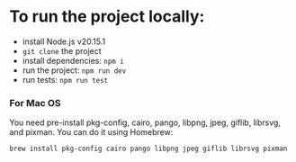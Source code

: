 # To run the project locally:

- install Node.js v20.15.1
- `git clone` the project
- install dependencies: `npm i`
- run the project: `npm run dev`
- run tests: `npm run test`

### For Mac OS

You need pre-install pkg-config, cairo, pango, libpng, jpeg, giflib, librsvg, and pixman.
You can do it using Homebrew:

```shell
brew install pkg-config cairo pango libpng jpeg giflib librsvg pixman
```
